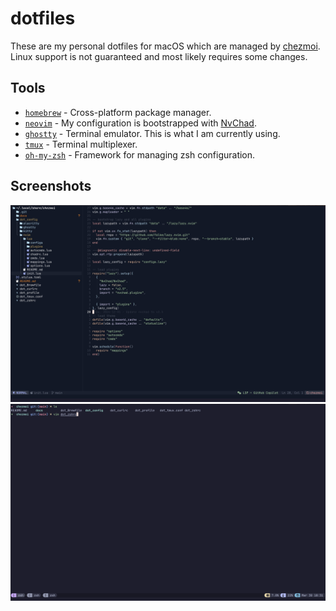 # dotfiles

These are my personal dotfiles for macOS which are managed by [chezmoi](https://www.chezmoi.io/). Linux support is not guaranteed and most likely requires some changes.

## Tools

- [`homebrew`](https://github.com/Homebrew/brew) - Cross-platform package manager.
- [`neovim`](https://neovim.io/) - My configuration is bootstrapped with [NvChad](https://nvchad.com/).
- [`ghostty`](https://github.com/ghostty-org/ghostty) - Terminal emulator. This is what I am currently using.
- [`tmux`](https://github.com/tmux/tmux) - Terminal multiplexer.
- [`oh-my-zsh`](https://github.com/ohmyzsh/ohmyzsh/) - Framework for managing zsh configuration.

## Screenshots

<div align="center">
    <img raw=true alt=“neovim" src="./docs/nvim.png" />
</div>

<div align="center">
    <img raw=true alt=“neovim" src="./docs/tmux.png" />
</div>
